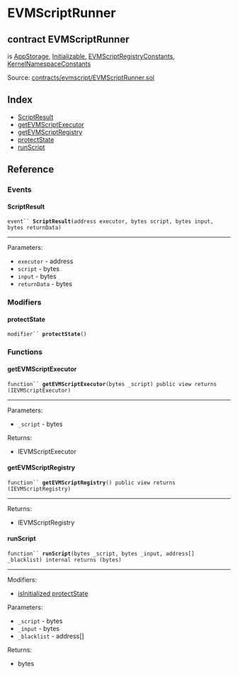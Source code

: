 # EVMScriptRunner

## contract EVMScriptRunner

is [AppStorage](../apps/appstorage.md), [Initializable,](../common/initializable.md) [EVMScriptRegistryConstants](evmscriptregistryconstants.md), [KernelNamespaceConstants](../kernel/kernelnamespaceconstants.md)

Source: [contracts/evmscript/EVMScriptRunner.sol](https://github.com/aragon/aragonOS/blob/v4.4.0/contracts/evmscript/EVMScriptRunner.sol)

## Index

* [ScriptResult](evmscriptrunner.md#scriptresult)
* [getEVMScriptExecutor](evmscriptrunner.md#getevmscriptexecutor)
* [getEVMScriptRegistry](evmscriptrunner.md#getevmscriptregistry)
* [protectState](evmscriptrunner.md#protectstate)
* [runScript](evmscriptrunner.md#runscript)

## Reference

### Events

#### **ScriptResult** <a href="#scriptresult" id="scriptresult"></a>

`event`` `**`ScriptResult`**`(address executor, bytes script, bytes input, bytes returnData)`

***

Parameters:

* `executor` - address
* `script` - bytes
* `input` - bytes
* `returnData` - bytes

### Modifiers

#### **protectState** <a href="#protectstate" id="protectstate"></a>

`modifier`` `**`protectState`**`()`

### Functions

#### **getEVMScriptExecutor** <a href="#getevmscriptexecutor" id="getevmscriptexecutor"></a>

`function`` `**`getEVMScriptExecutor`**`(bytes _script) public view returns (IEVMScriptExecutor)`

***

Parameters:

* `_script` - bytes

Returns:

* IEVMScriptExecutor

#### **getEVMScriptRegistry** <a href="#getevmscriptregistry" id="getevmscriptregistry"></a>

`function`` `**`getEVMScriptRegistry`**`() public view returns (IEVMScriptRegistry)`

***

Returns:

* IEVMScriptRegistry

#### **runScript** <a href="#runscript" id="runscript"></a>

`function`` `**`runScript`**`(bytes _script, bytes _input, address[] _blacklist) internal returns (bytes)`

***

Modifiers:

* [isInitialized protectState](evmscriptrunner.md#getevmscriptexecutor)

Parameters:

* `_script` - bytes
* `_input` - bytes
* `_blacklist` - address\[]

Returns:

* bytes
